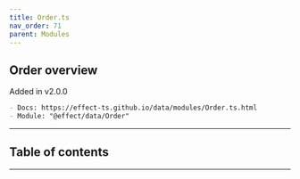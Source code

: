```yaml
---
title: Order.ts
nav_order: 71
parent: Modules
---
```


## Order overview

Added in v2.0.0

```md
- Docs: https://effect-ts.github.io/data/modules/Order.ts.html
- Module: "@effect/data/Order"
```

---

<h2 class="text-delta">Table of contents</h2>

---
